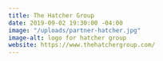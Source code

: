 ```yaml
---
title: The Hatcher Group
date: 2019-09-02 19:30:00 -04:00
image: "/uploads/partner-hatcher.jpg"
image-alt: logo for hatcher group
website: https://www.thehatchergroup.com/
---
```


